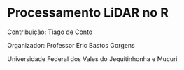 # Processamento LiDAR no R

Contribuição: Tiago de Conto

Organizador: Professor Eric Bastos Gorgens

Universidade Federal dos Vales do Jequitinhonha e Mucuri
